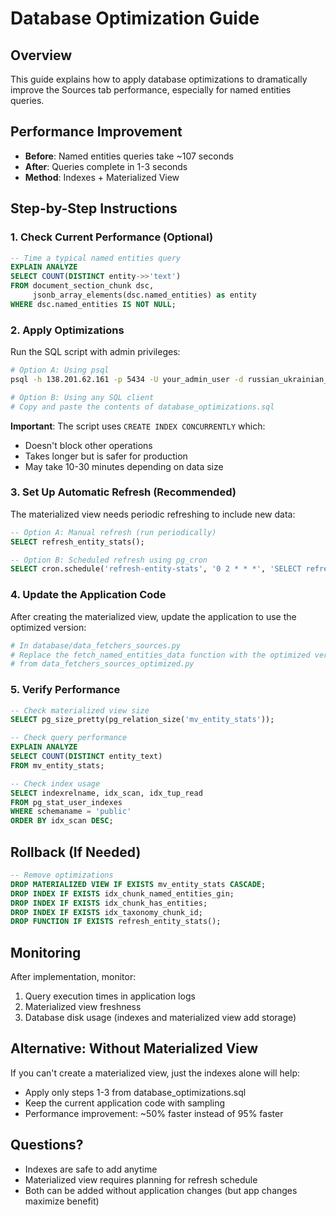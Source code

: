 # Database Optimization Guide

## Overview
This guide explains how to apply database optimizations to dramatically improve the Sources tab performance, especially for named entities queries.

## Performance Improvement
- **Before**: Named entities queries take ~107 seconds
- **After**: Queries complete in 1-3 seconds
- **Method**: Indexes + Materialized View

## Step-by-Step Instructions

### 1. Check Current Performance (Optional)
```sql
-- Time a typical named entities query
EXPLAIN ANALYZE
SELECT COUNT(DISTINCT entity->>'text') 
FROM document_section_chunk dsc,
     jsonb_array_elements(dsc.named_entities) as entity
WHERE dsc.named_entities IS NOT NULL;
```

### 2. Apply Optimizations
Run the SQL script with admin privileges:

```bash
# Option A: Using psql
psql -h 138.201.62.161 -p 5434 -U your_admin_user -d russian_ukrainian_war -f database_optimizations.sql

# Option B: Using any SQL client
# Copy and paste the contents of database_optimizations.sql
```

**Important**: The script uses `CREATE INDEX CONCURRENTLY` which:
- Doesn't block other operations
- Takes longer but is safer for production
- May take 10-30 minutes depending on data size

### 3. Set Up Automatic Refresh (Recommended)
The materialized view needs periodic refreshing to include new data:

```sql
-- Option A: Manual refresh (run periodically)
SELECT refresh_entity_stats();

-- Option B: Scheduled refresh using pg_cron
SELECT cron.schedule('refresh-entity-stats', '0 2 * * *', 'SELECT refresh_entity_stats();');
```

### 4. Update the Application Code
After creating the materialized view, update the application to use the optimized version:

```python
# In database/data_fetchers_sources.py
# Replace the fetch_named_entities_data function with the optimized version
# from data_fetchers_sources_optimized.py
```

### 5. Verify Performance
```sql
-- Check materialized view size
SELECT pg_size_pretty(pg_relation_size('mv_entity_stats'));

-- Check query performance
EXPLAIN ANALYZE
SELECT COUNT(DISTINCT entity_text) 
FROM mv_entity_stats;

-- Check index usage
SELECT indexrelname, idx_scan, idx_tup_read 
FROM pg_stat_user_indexes 
WHERE schemaname = 'public' 
ORDER BY idx_scan DESC;
```

## Rollback (If Needed)
```sql
-- Remove optimizations
DROP MATERIALIZED VIEW IF EXISTS mv_entity_stats CASCADE;
DROP INDEX IF EXISTS idx_chunk_named_entities_gin;
DROP INDEX IF EXISTS idx_chunk_has_entities;
DROP INDEX IF EXISTS idx_taxonomy_chunk_id;
DROP FUNCTION IF EXISTS refresh_entity_stats();
```

## Monitoring
After implementation, monitor:
1. Query execution times in application logs
2. Materialized view freshness
3. Database disk usage (indexes and materialized view add storage)

## Alternative: Without Materialized View
If you can't create a materialized view, just the indexes alone will help:
- Apply only steps 1-3 from database_optimizations.sql
- Keep the current application code with sampling
- Performance improvement: ~50% faster instead of 95% faster

## Questions?
- Indexes are safe to add anytime
- Materialized view requires planning for refresh schedule
- Both can be added without application changes (but app changes maximize benefit)
